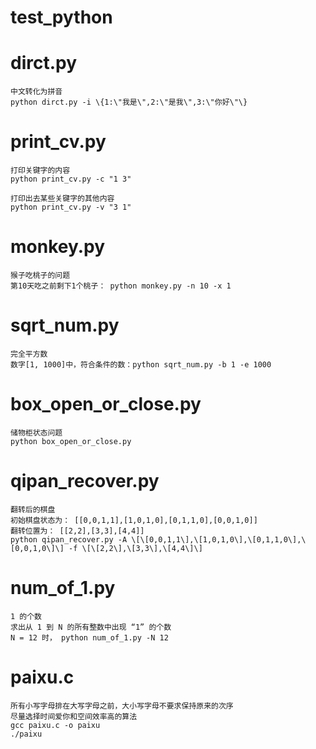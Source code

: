 # test_python

# dirct.py
    中文转化为拼音
    python dirct.py -i \{1:\"我是\",2:\"是我\",3:\"你好\"\}

# print_cv.py
    打印关键字的内容
    python print_cv.py -c "1 3"
    
    打印出去某些关键字的其他内容
    python print_cv.py -v "3 1"

# monkey.py
    猴子吃桃子的问题
    第10天吃之前剩下1个桃子： python monkey.py -n 10 -x 1

# sqrt_num.py
    完全平方数
    数字[1, 1000]中，符合条件的数：python sqrt_num.py -b 1 -e 1000

# box_open_or_close.py
    储物柜状态问题
    python box_open_or_close.py

# qipan_recover.py
    翻转后的棋盘
    初始棋盘状态为： [[0,0,1,1],[1,0,1,0],[0,1,1,0],[0,0,1,0]]
    翻转位置为： [[2,2],[3,3],[4,4]]
    python qipan_recover.py -A \[\[0,0,1,1\],\[1,0,1,0\],\[0,1,1,0\],\[0,0,1,0\]\] -f \[\[2,2\],\[3,3\],\[4,4\]\]

# num_of_1.py
    1 的个数
    求出从 1 到 N 的所有整数中出现 “1” 的个数
    N = 12 时， python num_of_1.py -N 12

# paixu.c
    所有小写字母排在大写字母之前，大小写字母不要求保持原来的次序
    尽量选择时间爱你和空间效率高的算法
    gcc paixu.c -o paixu
    ./paixu